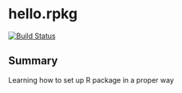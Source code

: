 # hello.rpkg

[![Build
Status](https://travis-ci.org/EvgenyPetrovsky/hello.rpkg.svg?branch=master)](https://travis-ci.org/EvgenyPetrovsky/hello.rpkg)

## Summary
Learning how to set up R package in a proper way
